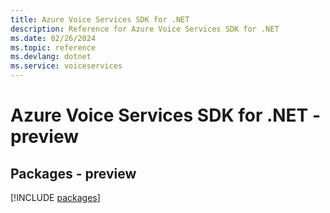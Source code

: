 ```yaml
---
title: Azure Voice Services SDK for .NET
description: Reference for Azure Voice Services SDK for .NET
ms.date: 02/26/2024
ms.topic: reference
ms.devlang: dotnet
ms.service: voiceservices
---
```

# Azure Voice Services SDK for .NET - preview
## Packages - preview
[!INCLUDE [packages](voice-services-index.md)]